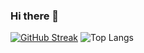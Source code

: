 ### Hi there 👋

<!--
**dream-19/dream-19** is a ✨ _special_ ✨ repository because its `README.md` (this file) appears on your GitHub profile.

Here are some ideas to get you started:

- 🔭 I’m currently working on ...
- 🌱 I’m currently learning ...
- 👯 I’m looking to collaborate on ...
- 🤔 I’m looking for help with ...
- 💬 Ask me about ...
- 📫 How to reach me: ...
- 😄 Pronouns: ...
- ⚡ Fun fact: ...

[![Top Langs](https://github-readme-stats.vercel.app/api/top-langs/?username=dream-19)](https://github.com/dream-19/github-readme-stats)
-->


<!-- ![dream-19's GitHub stats](https://github-readme-stats.vercel.app/api?username=dream-19&show_icons=true&theme=iceberg&rank_icon=github) -->

 [![GitHub Streak](https://streak-stats.demolab.com?user=dream-19&theme=default)](https://git.io/streak-stats) 
![Top Langs](https://github-readme-stats.vercel.app/api/top-langs/?username=dream-19&layout=compact)

<!-- [![GitHub Streak](https://streak-stats.demolab.com?user=dream-19&theme=iceberg)](https://git.io/streak-stats) -->
